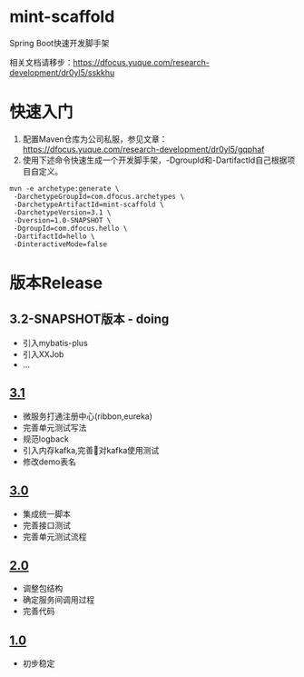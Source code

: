 # mint-scaffold
Spring Boot快速开发脚手架

相关文档请移步：https://dfocus.yuque.com/research-development/dr0yl5/sskkhu

# 快速入门
1. 配置Maven仓库为公司私服，参见文章：https://dfocus.yuque.com/research-development/dr0yl5/gqphaf
2. 使用下述命令快速生成一个开发脚手架，-DgroupId和-DartifactId自己根据项目自定义。
```
mvn -e archetype:generate \
 -DarchetypeGroupId=com.dfocus.archetypes \
 -DarchetypeArtifactId=mint-scaffold \
 -DarchetypeVersion=3.1 \
 -Dversion=1.0-SNAPSHOT \
 -DgroupId=com.dfocus.hello \
 -DartifactId=hello \
 -DinteractiveMode=false
```

# 版本Release

## 3.2-SNAPSHOT版本 - doing
- 引入mybatis-plus
- 引入XXJob
- ...

## [3.1](https://gitlab.dfocus.co/frameworks/mint-scaffold/tags/3.1)
- 微服务打通注册中心(ribbon,eureka)
- 完善单元测试写法
- 规范logback
- 引入内存kafka,完善对kafka使用测试
- 修改demo表名


## [3.0](https://gitlab.dfocus.co/frameworks/mint-scaffold/tags/3.0)
- 集成统一脚本
- 完善接口测试
- 完善单元测试流程

## [2.0](https://gitlab.dfocus.co/frameworks/mint-scaffold/tags/2.0)
- 调整包结构
- 确定服务间调用过程
- 完善代码

## [1.0](https://gitlab.dfocus.co/frameworks/mint-scaffold/tags/1.0)
- 初步稳定